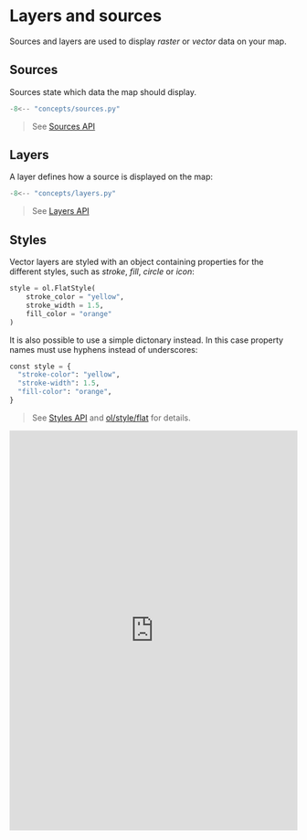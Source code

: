 # Layers and sources

Sources and layers are used to display _raster_ or _vector_ data on your map.  

## Sources

Sources state which data the map should display.

```python
-8<-- "concepts/sources.py"
```

> See [Sources API](../../api/sources/)

## Layers

 A layer defines how a source is displayed on the map:

```python
-8<-- "concepts/layers.py"
```

> See [Layers API](../../api/layers/)

## Styles

Vector layers are styled with an object containing properties for the different styles, such as _stroke_, _fill_, _circle_ or _icon_:

```python
style = ol.FlatStyle(
    stroke_color = "yellow",
    stroke_width = 1.5,
    fill_color = "orange" 
)
```

It is also possible to use a simple dictonary instead. In this case property names must use hyphens instead
of underscores:

```python
const style = {
  "stroke-color": "yellow",
  "stroke-width": 1.5,
  "fill-color": "orange",
}
```

> See [Styles API](../../api/styles/) and [ol/style/flat](https://openlayers.org/en/latest/apidoc/module-ol_style_flat.html) for details.

<iframe src="https://marimo.app/l/5a5k2w?embed=true" width="100%" height=700 frameBorder="0"></iframe>
